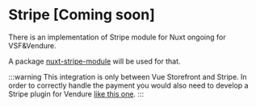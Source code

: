 # Stripe [Coming soon]

There is an implementation of Stripe module for Nuxt ongoing for VSF&Vendure.

A package [nuxt-stripe-module](https://www.npmjs.com/package/nuxt-stripe-module) will be used for that.

:::warning
This integration is only between Vue Storefront and Stripe. In order to correctly handle the payment you would also need to develop a Stripe plugin for Vendure [like this one](https://github.com/gaiusmathew/stripe-payment-plugin).
:::
